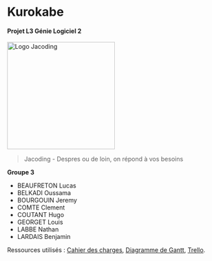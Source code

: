 # Kurokabe

**Projet L3 Génie Logiciel 2**
<br><br><img style="width:250px;" src="https://cdn.discordapp.com/attachments/520318904170709023/932563002555764787/Jacoding_Logo_Blanc.png" alt="Logo Jacoding">

> Jacoding - Despres ou de loin, on répond à vos besoins


**Groupe 3**
- BEAUFRETON Lucas
- BELKADI Oussama
- BOURGOUIN Jeremy
- COMTE Clement
- COUTANT Hugo
- GEORGET Louis
- LABBE Nathan
- LARDAIS Benjamin


Ressources utilisés : 
[Cahier des charges](https://docs.google.com/document/d/1FlOhuZBHOW_MoYjFRI37mKT_h2xnf7UtVAXiw66D7dE/edit?usp=sharing),
[Diagramme de Gantt](https://docs.google.com/spreadsheets/d/19JpsNgYenO6e5OJJh9Wqvrw7NUWOYOXc-5A1ql4AVF8/edit#gid=0),
[Trello](https://trello.com/b/AYIpps7L/jacoding).
